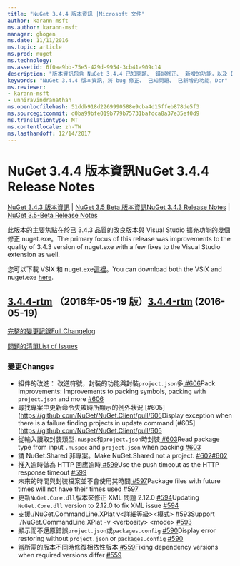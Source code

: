 ```yaml
---
title: "NuGet 3.4.4 版本資訊 |Microsoft 文件"
author: karann-msft
ms.author: karann-msft
manager: ghogen
ms.date: 11/11/2016
ms.topic: article
ms.prod: nuget
ms.technology: 
ms.assetid: 6f0aa9bb-75e5-429d-9954-3cb41a909c14
description: "版本資訊包含 NuGet 3.4.4 已知問題、 錯誤修正、 新增的功能，以及 Dcr。"
keywords: "NuGet 3.4.4 版本資訊，將 bug 修正、 已知問題、 已新增的功能，Dcr"
ms.reviewer:
- karann-msft
- unniravindranathan
ms.openlocfilehash: 51ddb918d2269990588e9cba4d15ffeb878de5f3
ms.sourcegitcommit: d0ba99bfe019b779b75731bafdca8a37e35ef0d9
ms.translationtype: MT
ms.contentlocale: zh-TW
ms.lasthandoff: 12/14/2017
---
```

# <a name="nuget-344-release-notes"></a><span data-ttu-id="f14aa-104">NuGet 3.4.4 版本資訊</span><span class="sxs-lookup"><span data-stu-id="f14aa-104">NuGet 3.4.4 Release Notes</span></span>

<span data-ttu-id="f14aa-105">[NuGet 3.4.3 版本資訊](../release-notes/nuget-3.4.3.md) | [NuGet 3.5 Beta 版本資訊](../release-notes/nuget-3.5-Beta.md)</span><span class="sxs-lookup"><span data-stu-id="f14aa-105">[NuGet 3.4.3 Release Notes](../release-notes/nuget-3.4.3.md) | [NuGet 3.5-Beta Release Notes](../release-notes/nuget-3.5-Beta.md)</span></span>

<span data-ttu-id="f14aa-106">此版本的主要焦點在於已 3.4.3 品質的改良版本與 Visual Studio 擴充功能的幾個修正 nuget.exe。</span><span class="sxs-lookup"><span data-stu-id="f14aa-106">The primary focus of this release was improvements to the quality of 3.4.3 version of nuget.exe with a few fixes to the Visual Studio extension as well.</span></span>

<span data-ttu-id="f14aa-107">您可以下載 VSIX 和 nuget.exe[這裡](https://dist.nuget.org/index.html)。</span><span class="sxs-lookup"><span data-stu-id="f14aa-107">You can download both the VSIX and nuget.exe [here](https://dist.nuget.org/index.html).</span></span>

## <a name="344-rtmhttpsgithubcomnugetnugetclienttree344-rtm-2016-05-19"></a><span data-ttu-id="f14aa-108">[3.4.4-rtm](https://github.com/NuGet/NuGet.Client/tree/3.4.4-rtm) （2016年-05-19 版）</span><span class="sxs-lookup"><span data-stu-id="f14aa-108">[3.4.4-rtm](https://github.com/NuGet/NuGet.Client/tree/3.4.4-rtm) (2016-05-19)</span></span>

[<span data-ttu-id="f14aa-109">完整的變更記錄</span><span class="sxs-lookup"><span data-stu-id="f14aa-109">Full Changelog</span></span>](https://github.com/NuGet/NuGet.Client/compare/3.5.0-beta-final...3.4.4-rtm)

[<span data-ttu-id="f14aa-110">問題的清單</span><span class="sxs-lookup"><span data-stu-id="f14aa-110">List of Issues</span></span>](https://github.com/NuGet/Home/issues?q=is%3Aissue+milestone%3A3.4.4+is%3Aclosed)

### <a name="changes"></a><span data-ttu-id="f14aa-111">變更</span><span class="sxs-lookup"><span data-stu-id="f14aa-111">Changes</span></span>

- <span data-ttu-id="f14aa-112">組件的改進： 改進符號，封裝的功能與封裝`project.json`多[ \#606](https://github.com/NuGet/NuGet.Client/pull/606)</span><span class="sxs-lookup"><span data-stu-id="f14aa-112">Pack Improvements: Improvements to packing symbols, packing with `project.json` and more [\#606](https://github.com/NuGet/NuGet.Client/pull/606)</span></span>
- <span data-ttu-id="f14aa-113">尋找專案中更新命令失敗時所顯示的例外狀況 [\#605] (https://github.com/NuGet/NuGet.Client/pull/605</span><span class="sxs-lookup"><span data-stu-id="f14aa-113">Display exception when there is a failure finding projects in update command [\#605](https://github.com/NuGet/NuGet.Client/pull/605</span></span>
- <span data-ttu-id="f14aa-114">從輸入讀取封裝類型`.nuspec`和`project.json`時封裝[ \#603](https://github.com/NuGet/NuGet.Client/pull/603)</span><span class="sxs-lookup"><span data-stu-id="f14aa-114">Read package type from input `.nuspec` and `project.json` when packing [\#603](https://github.com/NuGet/NuGet.Client/pull/603)</span></span>
- <span data-ttu-id="f14aa-115">請 NuGet.Shared 非專案。</span><span class="sxs-lookup"><span data-stu-id="f14aa-115">Make NuGet.Shared not a project.</span></span> [<span data-ttu-id="f14aa-116">\#602</span><span class="sxs-lookup"><span data-stu-id="f14aa-116">\#602</span></span>](https://github.com/NuGet/NuGet.Client/pull/602)
- <span data-ttu-id="f14aa-117">推入逾時做為 HTTP 回應逾時[ \#599](https://github.com/NuGet/NuGet.Client/pull/599)</span><span class="sxs-lookup"><span data-stu-id="f14aa-117">Use the push timeout as the HTTP response timeout [\#599](https://github.com/NuGet/NuGet.Client/pull/599)</span></span>
- <span data-ttu-id="f14aa-118">未來的時間與封裝檔案並不會使用其時間[ \#597](https://github.com/NuGet/NuGet.Client/pull/597)</span><span class="sxs-lookup"><span data-stu-id="f14aa-118">Package files with future times will not have their times used [\#597](https://github.com/NuGet/NuGet.Client/pull/597)</span></span>
- <span data-ttu-id="f14aa-119">更新`NuGet.Core.dll`版本來修正 XML 問題 2.12.0 [ \#594](https://github.com/NuGet/NuGet.Client/pull/594)</span><span class="sxs-lookup"><span data-stu-id="f14aa-119">Updating `NuGet.Core.dll` version to 2.12.0 to fix XML issue [\#594](https://github.com/NuGet/NuGet.Client/pull/594)</span></span>
- <span data-ttu-id="f14aa-120">支援./NuGet.CommandLine.XPlat v\<詳細等級\>\<模式\> [ \#593](https://github.com/NuGet/NuGet.Client/pull/593)</span><span class="sxs-lookup"><span data-stu-id="f14aa-120">Support ./NuGet.CommandLine.XPlat -v \<verbosity\> \<mode\> [\#593](https://github.com/NuGet/NuGet.Client/pull/593)</span></span>
- <span data-ttu-id="f14aa-121">顯示而不還原錯誤`project.json`或`packages.config` [ \#590](https://github.com/NuGet/NuGet.Client/pull/590)</span><span class="sxs-lookup"><span data-stu-id="f14aa-121">Display error restoring without `project.json` or `packages.config` [\#590](https://github.com/NuGet/NuGet.Client/pull/590)</span></span>
- <span data-ttu-id="f14aa-122">當所需的版本不同時修復相依性版本[ \#559](https://github.com/NuGet/NuGet.Client/pull/559)</span><span class="sxs-lookup"><span data-stu-id="f14aa-122">Fixing dependency versions when required versions differ [\#559](https://github.com/NuGet/NuGet.Client/pull/559)</span></span>